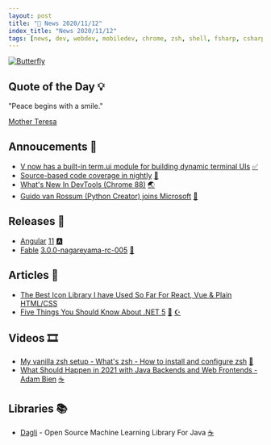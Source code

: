 ```yaml
---
layout: post
title: "📜 News 2020/11/12"
index_title: "News 2020/11/12"
tags: [news, dev, webdev, mobiledev, chrome, zsh, shell, fsharp, csharp, dotnet, rustlag, vlang, java, angular, devtools, fable, python]
---
```


<a href="https://daily-tech-news.github.io/2020/11/12/news.html">
  <img src="https://user-images.githubusercontent.com/430272/99024595-ac61e500-2545-11eb-9247-ea6f2400510f.jpg"
     alt="Butterfly"
     class="image">
</a>

## Quote of the Day 💡

"Peace begins with a smile."

[Mother Teresa](https://en.wikipedia.org/wiki/Mother_Teresa)

## Annoucements 🥁

- [V now has a built-in term.ui module for building dynamic terminal UIs](https://twitter.com/v_language/status/1326846245554499586) [✅](https://vlang.io "#vlang")
- [Source-based code coverage in nightly](https://blog.rust-lang.org/inside-rust/2020/11/12/source-based-code-coverage.html) [🦀](https://www.rust-lang.org "#rust")
- [What's New In DevTools (Chrome 88)](https://developers.google.com/web/updates/2020/11/devtools) [🌏](https://www.google.com/chrome "#chrome")
- [Guido van Rossum (Python Creator) joins Microsoft](https://twitter.com/gvanrossum/status/1326932991566700549) [🐍](https://www.python.org "#python")

## Releases 🥳

- [Angular](https://angular.io) [11](https://blog.angular.io/version-11-of-angular-now-available-74721b7952f7) [🅰️](https://angular.io "#angular")
- [Fable](https://fable.io) [3.0.0-nagareyama-rc-005](https://forum.devtalk.com/t/fable-3-0-0-nagareyama-rc-005-released/3988) [🔷](https://fsharp.org "#fsharp #dotnet")

## Articles 📜

- [The Best Icon Library I have Used So Far For React, Vue & Plain HTML/CSS](https://medium.com/@fletcherrippon/the-best-icon-library-i-have-used-so-far-for-react-vue-plain-html-css-450ac0ae508c)
- [Five Things You Should Know About .NET 5](https://auth0.com/blog/dotnet-5-whats-new) [🔷](https://fsharp.org "#fsharp #dotnet") [☪️ ](https://docs.microsoft.com/en-us/dotnet/csharp "#csharp #dotnet")

## Videos 🎞

- [My vanilla zsh setup - What's zsh - How to install and configure zsh](https://www.youtube.com/watch?v=RLS_AJx2gd4) [🐚](https://www.zsh.org "#zsh #shell")
- [What Should Happen in 2021 with Java Backends and Web Frontends - Adam Bien](https://www.youtube.com/watch?v=Lwqar6UnuVQ) [☕️](https://www.java.com "#java")

## Libraries 📚

- [Dagli](https://github.com/linkedin/dagli) - Open Source Machine Learning Library For Java [☕️](https://www.java.com "#java")

